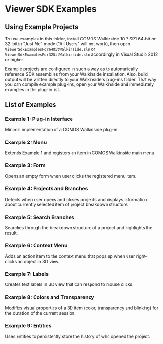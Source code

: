 Viewer SDK Examples
===================

## Using Example Projects

To use examples in this folder, install COMOS Walkinside 10.2 SP1 64-bit
or 32-bit in "Just Me" mode ("All Users" will not work), then open 
`ViewerSdkExamplesFor64BitWalkinside.sln` or `ViewerSdkExamplesFor32BitWalkinside.sln` 
accordingly in Visual Studio 2012 or higher.

Example projects are configured in such a way as to automatically reference
SDK assemblies from your Walkinside installation. Also, build output will be
written directly to your Walkinside's plug-ins folder. That way you can
compile example plug-ins, open your Walkinside and immediately examples in the
plug-in list.


## List of Examples

### Example 1: Plug-in Interface

Minimal implementation of a COMOS Walkinside plug-in.

### Example 2: Menu

Extends Example 1 and registers an item in COMOS Walkinside main menu.

### Example 3: Form

Opens an empty form when user clicks the registered menu item.

### Example 4: Projects and Branches

Detects when user opens and closes projects and displays information about
currently selected item of project breakdown structure.

### Example 5: Search Branches

Searches through the breakdown structure of a project and highlights the result.

### Example 6: Context Menu

Adds an action item to the context menu that pops up when user right-clicks
an object in 3D view.

### Example 7: Labels

Creates text labels in 3D view that can respond to mouse clicks.

### Example 8: Colors and Transparency

Modifies visual properties of a 3D item (color, transparency and blinking)
for the duration of the current session.

### Example 9: Entities

Uses entities to persistently store the history of who opened the project.


